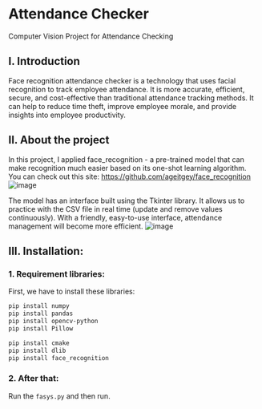 # Attendance Checker
Computer Vision Project for Attendance Checking

## I. Introduction
Face recognition attendance checker is a technology that uses facial recognition to track employee attendance. It is more accurate, efficient, secure, and cost-effective than traditional attendance tracking methods. It can help to reduce time theft, improve employee morale, and provide insights into employee productivity.

## II. About the project
In this project, I applied face_recognition - a pre-trained model that can make recognition much easier based on its one-shot learning algorithm. You can check out this site: https://github.com/ageitgey/face_recognition
![image](https://github.com/jindaina7734/attendance-checker/assets/61261926/d84bb2e4-aedc-4318-8b3a-8295679b3f26)

The model has an interface built using the Tkinter library. It allows us to practice with the CSV file in real time (update and remove values continuously). With a friendly, easy-to-use interface, attendance management will become more efficient.
![image](https://github.com/jindaina7734/attendance-checker/assets/61261926/2edc7153-e079-4387-832e-98f5a2f843a4)

## III. Installation: 
### 1. Requirement libraries:
First, we have to install these libraries:

```bash
pip install numpy
pip install pandas
pip install opencv-python
pip install Pillow

pip install cmake
pip install dlib
pip install face_recognition
```
### 2. After that:
Run the ```fasys.py``` and then run.
